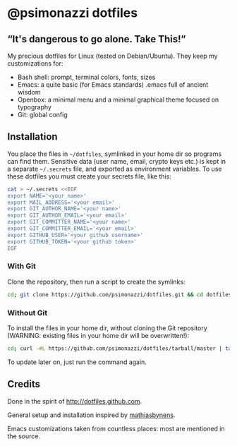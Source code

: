 # @psimonazzi dotfiles

## “It's dangerous to go alone. Take This!”

My precious dotfiles for Linux (tested on Debian/Ubuntu). They keep my customizations for:

- Bash shell: prompt, terminal colors, fonts, sizes
- Emacs: a quite basic (for Emacs standards) .emacs full of ancient wisdom 
- Openbox: a minimal menu and a minimal graphical theme focused on typography
- Git: global config

## Installation

You place the files in `~/dotfiles`, symlinked in your home dir so programs can find them.
Sensitive data (user name, email, crypto keys etc.) is kept in a separate `~/.secrets` file, and exported as environment variables. To use these dotfiles you must create your secrets file, like this:

```bash
cat > ~/.secrets <<EOF
export NAME='<your name>'
export MAIL_ADDRESS='<your email>'
export GIT_AUTHOR_NAME='<your name>'
export GIT_AUTHOR_EMAIL='<your email>'
export GIT_COMMITTER_NAME='<your name>'
export GIT_COMMITTER_EMAIL='<your email>'
export GITHUB_USER='<your github username>'
export GITHUB_TOKEN='<your github token>'
EOF
```

### With Git

Clone the repository, then run a script to create the symlinks:

```bash
cd; git clone https://github.com/psimonazzi/dotfiles.git && cd dotfiles && ./bootstrap.sh
```

### Without Git

To install the files in your home dir, without cloning the Git repository (WARNING: existing files in your home dir will be overwritten!):

```bash
cd; curl -#L https://github.com/psimonazzi/dotfiles/tarball/master | tar -xzv --strip-components 1 --exclude={README.md,bootstrap.sh}
```

To update later on, just run the command again.

## Credits

Done in the spirit of http://dotfiles.github.com.

General setup and installation inspired by [mathiasbynens](https://github.com/mathiasbynens/dotfiles).

Emacs customizations taken from countless places: most are mentioned in the source.

